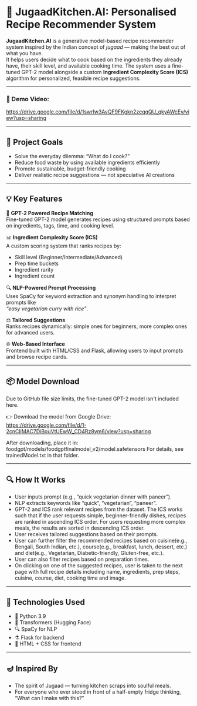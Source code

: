 # 🥘 JugaadKitchen.AI: Personalised Recipe Recommender System

**JugaadKitchen.AI** is a generative model-based recipe recommender system inspired by the Indian concept of *jugaad* — making the best out of what you have.  
It helps users decide what to cook based on the ingredients they already have, their skill level, and available cooking time. The system uses a fine-tuned GPT-2 model alongside a custom **Ingredient Complexity Score (ICS)** algorithm for personalized, feasible recipe suggestions.

---
### 🔗 Demo Video: 
https://drive.google.com/file/d/1swrIw3AvQF9FKgkn2zeqqQU_qkyAWcEv/view?usp=sharing

---
## 🎯 Project Goals

- Solve the everyday dilemma: “What do I cook?”
- Reduce food waste by using available ingredients efficiently
- Promote sustainable, budget-friendly cooking
- Deliver realistic recipe suggestions — not speculative AI creations

---
## 💡 Key Features

🧠 **GPT-2 Powered Recipe Matching**  
Fine-tuned GPT-2 model generates recipes using structured prompts based on ingredients, tags, time, and cooking level.

📊 **Ingredient Complexity Score (ICS)**  
A custom scoring system that ranks recipes by:
- Skill level (Beginner/Intermediate/Advanced)
- Prep time buckets
- Ingredient rarity
- Ingredient count

🔍 **NLP-Powered Prompt Processing**  
Uses SpaCy for keyword extraction and synonym handling to interpret prompts like  
_“easy vegetarian curry with rice”_.

⚖️ **Tailored Suggestions**  
Ranks recipes dynamically: simple ones for beginners, more complex ones for advanced users.

🌐 **Web-Based Interface**  
Frontend built with HTML/CSS and Flask, allowing users to input prompts and browse recipe cards.

---
## 📦 Model Download
Due to GitHub file size limits, the fine-tuned GPT-2 model isn't included here.

👉 Download the model from Google Drive: https://drive.google.com/file/d/1-2cnCIjMAC7DiBouVtUEwW_CD4Rz8ym6/view?usp=sharing

After downloading, place it in:
foodgpt/models/foodgptfinalmodel_v2/model.safetensors
For details, see trainedModel.txt in that folder.

---
## 🔍 How It Works
- User inputs prompt (e.g., “quick vegetarian dinner with paneer”).
- NLP extracts keywords like “quick”, “vegetarian”, “paneer”.
- GPT-2 and ICS rank relevant recipes from the dataset. The ICS works such that if the user requests simple, beginner-friendly dishes, recipes are ranked in ascending ICS order. For users requesting more complex meals, the results are sorted in descending ICS order.
- User receives tailored suggestions based on their prompts.
- User can further filter the recommended recipes based on cuisine(e.g., Bengali, South Indian, etc.), course(e.g., breakfast, lunch, dessert, etc.) and diet(e.g., Vegetarian, Diabetic-friendly, Gluten-free, etc.).
- User can also filter recipes based on preparation times.
- On clicking on one of the suggested recipes, user is taken to the next page with full recipe details including name, ingredients, prep steps, cuisine, course, diet, cooking time and image.

---
## 🧪 Technologies Used
- 🐍 Python 3.9
- 🤗 Transformers (Hugging Face)
- 🔍 SpaCy for NLP
- ⚗️ Flask for backend
- 🎨 HTML + CSS for frontend

---
## 🪔 Inspired By
- The spirit of Jugaad — turning kitchen scraps into soulful meals.
- For everyone who ever stood in front of a half-empty fridge thinking, “What can I make with this?”
